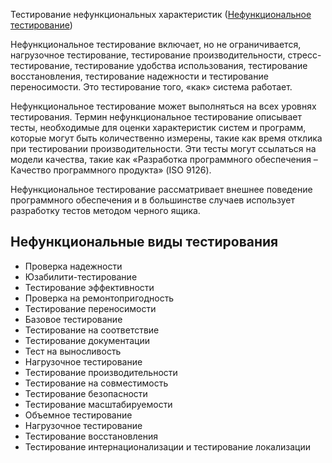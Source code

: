 Тестирование нефункциональных характеристик
([Нефункциональное тестирование](<../Определения/Нефункциональное%20тестирование.md>))

Нефункциональное тестирование включает, но не ограничивается, нагрузочное тестирование, тестирование производительности, стресс-тестирование, тестирование удобства использования, тестирование восстановления, тестирование надежности и тестирование переносимости. Это тестирование того, «как» система работает.

Нефункциональное тестирование может выполняться на всех уровнях тестирования. Термин нефункциональное тестирование описывает тесты, необходимые для оценки характеристик систем и программ, которые могут быть количественно измерены, такие как время отклика при тестировании производительности. Эти тесты могут ссылаться на модели качества, такие как «Разработка программного обеспечения – Качество программного продукта» (ISO 9126).

Нефункциональное тестирование рассматривает внешнее поведение программного обеспечения и в большинстве случаев использует разработку тестов методом черного ящика.

## Нефункциональные виды тестирования

- Проверка надежности
- Юзабилити-тестирование
- Тестирование эффективности
- Проверка на ремонтопригодность
- Тестирование переносимости
- Базовое тестирование
- Тестирование на соответствие
- Тестирование документации
- Тест на выносливость
- Нагрузочное тестирование
- Тестирование производительности
- Тестирование на совместимость
- Тестирование безопасности
- Тестирование масштабируемости
- Объемное тестирование
- Нагрузочное тестирование
- Тестирование восстановления
- Тестирование интернационализации и тестирование локализации
